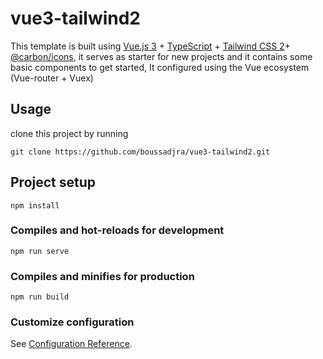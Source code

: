 # vue3-tailwind2

This template is built using [Vue.js 3](https://v3.vuejs.org/) + [TypeScript](https://www.typescriptlang.org/) + [Tailwind CSS 2](https://tailwindcss.com/)+ [@carbon/icons](https://www.npmjs.com/package/@carbon/icons), it serves as starter for new projects and it contains some basic components to get started, It configured using the Vue ecosystem (Vue-router + Vuex)

## Usage

clone this project by running

    git clone https://github.com/boussadjra/vue3-tailwind2.git

## Project setup

```
npm install
```

### Compiles and hot-reloads for development

```
npm run serve
```

### Compiles and minifies for production

```
npm run build
```

### Customize configuration

See [Configuration Reference](https://cli.vuejs.org/config/).

